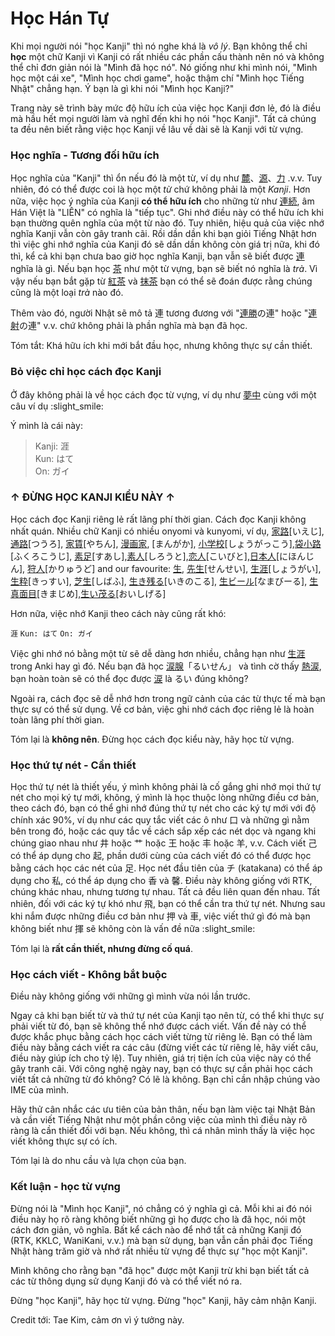# Học Hán Tự

Khi mọi người nói "học Kanji" thì nó nghe khá là *vô lý*. Bạn không thể chỉ **học** một chữ Kanji vì Kanji có rất nhiều các phần cấu thành nên nó và không thể chỉ đơn giản nói là "Mình đã học nó". Nó giống như khi mình nói, "Mình học một cái xe", "Mình học chơi game", hoặc thậm chí "Mình học Tiếng Nhật" chẳng hạn. Ý bạn là gì khi nói "Mình học Kanji?"

Trang này sẽ trình bày mức độ hữu ích của việc học Kanji đơn lẻ, đó là điều mà hầu hết mọi người làm và nghĩ đến khi họ nói "học Kanji". Tất cả chúng ta đều nên biết rằng việc học Kanji về lâu về dài sẽ là Kanji với từ vựng. 

### Học nghĩa - Tương đối hữu ích

Học nghĩa của "Kanji" thì ổn nếu đó là một từ, ví dụ như [麓](https://mazii.net/vi-VN/search/word/javi/%E9%BA%93)、[源](https://mazii.net/vi-VN/search/word/javi/%E6%BA%90)、[力](https://mazii.net/vi-VN/search/word/javi/%E5%8A%9B) .v.v. Tuy nhiên, đó có thể được coi là học một *từ* chứ không phải là một *Kanji*.
Hơn nữa, việc học ý nghĩa của Kanji **có thể hữu ích** cho những từ như [連続](https://mazii.net/vi-VN/search/word/javi/%E9%80%A3%E7%B6%9A), âm Hán Việt là "LIÊN" có nghĩa là "tiếp tục". Ghi nhớ điều này có thể hữu ích khi bạn thường quên nghĩa của một từ nào đó. Tuy nhiên, hiệu quả của việc nhớ nghĩa Kanji vẫn còn gây tranh cãi. Rồi dần dần khi bạn giỏi Tiếng Nhật hơn thì việc ghi nhớ nghĩa của Kanji đó sẽ dần dần không còn giá trị nữa, khi đó thì, kể cả khi bạn chưa bao giờ học nghĩa Kanji, bạn vẫn sẽ biết được [連](https://mazii.net/vi-VN/search/word/javi/%E9%80%A3%20%23kanji) nghĩa là gì. Nếu bạn học [茶](https://mazii.net/vi-VN/search/word/javi/%E8%8C%B6%20%23kanji) như một từ vựng, bạn sẽ biết nó nghĩa là *trà*. Vì vậy nếu bạn bắt gặp từ [紅茶](https://mazii.net/vi-VN/search/word/javi/%E7%B4%85%E8%8C%B6) và [抹茶](https://mazii.net/vi-VN/search/word/javi/%E6%8A%B9%E8%8C%B6) bạn có thể sẽ đoán được rằng chúng cũng là một loại *trà* nào đó.

Thêm vào đó, người Nhật sẽ mô tả 連 tương đương với "[連勝](https://mazii.net/vi-VN/search/word/javi/%E9%80%A3%E5%8B%9D)の連" hoặc "[連射](https://mazii.net/vi-VN/search/word/javi/%E9%80%A3%E5%B0%84)の連" v.v. chứ không phải là phần nghĩa mà bạn đã học.

Tóm tắt: Khá hữu ích khi mới bắt đầu học, nhưng không thực sự cần thiết.

### Bỏ việc chỉ học cách đọc Kanji

Ở đây không phải là về học cách đọc từ vựng, ví dụ như [夢中](https://mazii.net/vi-VN/search/word/javi/%E5%A4%A2%E4%B8%AD) cùng với một câu ví dụ :slight_smile:  

Ý mình là cái này:
>	Kanji: 涯  
	Kun: はて  
	On: ガイ  

<h3> ↑ ĐỪNG HỌC KANJI KIỂU NÀY ↑ </h3>

Học cách đọc Kanji riêng lẻ rất lãng phí thời gian. Cách đọc Kanji không nhất quán. Nhiều chữ Kanji có nhiều onyomi và kunyomi, ví dụ, [家路](https://mazii.net/vi-VN/search/word/javi/%E5%AE%B6%E8%B7%AF)[いえじ], [通路](https://mazii.net/vi-VN/search/word/javi/%E9%80%9A%E8%B7%AF)[つうろ], [家賃](https://mazii.net/vi-VN/search/word/javi/%E5%AE%B6%E8%B3%83)[やちん], [漫画家](https://mazii.net/vi-VN/search/word/javi/%E6%BC%AB%E7%94%BB%E5%AE%B6), [まんがか], [小学校](https://mazii.net/vi-VN/search/word/javi/小学校)[しょうがっこう],[袋小路](https://mazii.net/vi-VN/search/word/javi/袋小路)[ふくろこうじ], [素足](https://mazii.net/vi-VN/search/word/javi/素足)[すあし],[素人](https://mazii.net/vi-VN/search/word/javi/素人)[しろうと],[恋人](https://mazii.net/vi-VN/search/word/javi/恋人)[こいびと],[日本人](https://mazii.net/vi-VN/search/word/javi/日本人)[にほんじん], [狩人](https://mazii.net/vi-VN/search/word/javi/狩人)[かりゅうど] and our favourite: [生](https://mazii.net/vi-VN/search/word/javi/%E7%94%9F), [先生](https://mazii.net/vi-VN/search/word/javi/先生/)[せんせい], [生涯](https://mazii.net/vi-VN/search/word/javi/生涯)[しょうがい], [生粋](https://mazii.net/vi-VN/search/word/javi/生粋)[きっすい], [芝生](https://mazii.net/vi-VN/search/word/javi/芝生)[しばふ], [生き残る](https://mazii.net/vi-VN/search/word/javi/生き残る)[いきのこる], [生ビール](https://mazii.net/vi-VN/search/word/javi/生き残る)[なまびーる], [生真面目](https://mazii.net/vi-VN/search/word/javi/生真面目)[きまじめ],[生い茂る](https://mazii.net/vi-VN/search/word/javi/生い茂る)[おいしげる]

Hơn nữa, việc nhớ Kanji theo cách này cũng rất khó:

`涯`
`Kun: はて`
`On: ガイ`

Việc ghi nhớ nó bằng một từ sẽ dễ dàng hơn nhiều, chẳng hạn như [生涯](https://mazii.net/vi-VN/search/word/javi/生涯) trong Anki hay gì đó. Nếu bạn đã học [涙腺](https://mazii.net/vi-VN/search/word/javi/涙腺)「るいせん」 và tình cờ thấy [熱涙](https://mazii.net/vi-VN/search/word/javi/熱涙), bạn hoàn toàn sẽ có thể đọc được [涙](https://mazii.net/vi-VN/search/word/javi/%E6%B6%99%20%23kanji) là るい đúng không?

Ngoài ra, cách đọc sẽ dễ nhớ hơn trong ngữ cảnh của các từ thực tế mà bạn thực sự có thể sử dụng. Về cơ bản, việc ghi nhớ cách đọc riêng lẻ là hoàn toàn lãng phí thời gian. 

Tóm lại là **không nên**. Đừng học cách đọc kiểu này, hãy học từ vựng. 

### Học thứ tự nét - Cần thiết

Học thứ tự nét là thiết yếu, ý mình không phải là cố gắng ghi nhớ mọi thứ tự nét cho mọi ký tự mới, không, ý mình là học thuộc lòng những điều cơ bản, theo cách đó, bạn có thể ghi nhớ đúng thứ tự nét cho các ký tự mới với độ chính xác 90%, ví dụ như các quy tắc viết các ô như 口 và những gì nằm bên trong đó, hoặc các quy tắc về cách sắp xếp các nét dọc và ngang khi chúng giao nhau như 井 hoặc 艹 hoặc 王 hoặc 丰 hoặc 羊, v.v. Cách viết 己 có thể áp dụng cho 起, phần dưới cùng của cách viết đó có thể được học bằng cách học các nét của 足. Học nét đầu tiên của チ (katakana) có thể áp dụng cho 私, có thể áp dụng cho 香 và 馨. Điều này không giống với RTK, chúng khác nhau, nhưng tương tự nhau. Tất cả đều liên quan đến nhau. Tất nhiên, đối với các ký tự khó như 飛, bạn có thể cần tra thứ tự nét. Nhưng sau khi nắm được những điều cơ bản như 押 và 車, việc viết thứ gì đó mà bạn không biết như 揮 sẽ không còn là vấn đề nữa :slight_smile:

Tóm lại là **rất cần thiết, nhưng đừng cố quá**.

### Học cách viết - Không bắt buộc

Điều này không giống với những gì mình vừa nói lần trước. 

Ngay cả khi bạn biết từ và thứ tự nét của Kanji tạo nên từ, có thể khi thực sự phải viết từ đó, bạn sẽ không thể nhớ được cách viết. Vấn đề này có thể được khắc phục bằng cách học cách viết từng từ riêng lẻ. Bạn có thể làm điều này bằng cách viết ra các câu (đừng viết các từ riêng lẻ, hãy viết câu, điều này giúp ích cho tỷ lệ). Tuy nhiên, giá trị tiện ích của việc này có thể gây tranh cãi. 
Với công nghệ ngày nay, bạn có thực sự cần phải học cách viết tất cả những từ đó không? Có lẽ là không. Bạn chỉ cần nhập chúng vào IME của mình.
 
Hãy thử cân nhắc các ưu tiên của bản thân, nếu bạn làm việc tại Nhật Bản và cần viết Tiếng Nhật như một phần công việc của mình thì điều này rõ ràng là cần thiết đối với bạn. Nếu không, thì cá nhân mình thấy là việc học viết không thực sự có ích. 

Tóm lại là do nhu cầu và lựa chọn của bạn.

### Kết luận - học từ vựng

Đừng nói là "Mình học Kanji", nó chẳng có ý nghĩa gì cả. Mỗi khi ai đó nói điều này họ rõ ràng không biết những gì họ được cho là đã học, nói một cách đơn giản, vô nghĩa. 
Bất kể cách nào để nhớ tất cả những Kanji đó (RTK, KKLC, WaniKani, v.v.) mà bạn sử dụng, bạn vẫn cần phải đọc Tiếng Nhật hàng trăm giờ và nhớ rất nhiều từ vựng để thực sự "học một Kanji". 

Mình không cho rằng bạn "đã học" được một Kanji trừ khi bạn biết tất cả các từ thông dụng sử dụng Kanji đó và có thể viết nó ra.

Đừng "học Kanji", hãy học từ vựng. 
Đừng "học" Kanji, hãy cảm nhận Kanji. 

Credit tới: Tae Kim, cảm ơn vì ý tưởng này.